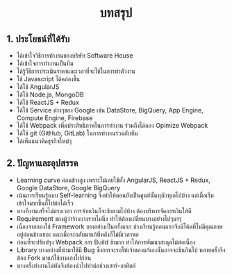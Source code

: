 <h1 align="center">บทสรุป</h1>

## 1. ประโยชน์ที่ได้รับ

* ได้เข้าใจวิธีการทำงานของบริษัท Software House
* ได้เข้าใจการทำงานเป็นทีม
* ได้รู้วีธีการประเมินราคาและเวลาที่จะใช้ในการทำตัวงาน
* ใช้ Javascript ได้คล่องขึ้น
* ได้ใช้ AngularJS
* ได้ใช้ Node.js, MongoDB
* ได้ใช้ ReactJS + Redux
* ได้ใช้ Service ต่างๆของ Google เช่น DataStore, BigQuery, App Engine, Compute Engine, Firebase
* ได้ใช้ Webpack เพิ่มประสิทธิภาพในการทำงาน ร่วมถึงได้ลอง Opimize Webpack
* ได้ใช้ git (GitHub, GitLab) ในการทำงานร่วมกับทีม
* ได้เห็นแนวคิดธุรกิจใหม่ๆ

## 2. ปัญหาและอุปสรรค

* Learning curve ค่อนข้างสูง เพราะไม่เคยใช้ทั้ง AngularJS, ReactJS + Redux, Google DataStore, Google BigQuery
* เน้นการเรียนรู้แบบ Self-learning จึงทำให้ตอนยังเป็นศูนย์นั้นทุลักทุเลไปบ้าง แต่เมื่อเริ่มเข้าใจมากขึ้นก็ไปต่อได้เร็ว
* บางทีงานเสร็จไม่ตรงเวลา การจ่ายเงินก็จะช้าตามไปบ้าง ต้องบริหารจัดการเงินให้ดี
* Requirement ของผู้ว่าจ้างบางรายไม่นิ่ง ทำให้ต้องเปลี่ยนบางอย่างไปๆมาๆ
* เนื่องจากลองใช้ Framework บางอย่างเป็นครั้งแรก ช่วงเรียนรู้ตอนแรกจึงมีโค้ดที่ไม่มีคุณภาพอยู่ค่อนข้างเยอะ และเมื่อจะกลับมาแก้ทีหลังก็ไม่มีเวลาพอ
* ก่อนที่จะปรับปรุง Webpack การ Build ช้ามาก ทำให้การพัฒนาสะดุดไม่ต่อเนื่อง
* Library บางอย่างที่นำมาใช้มี Bug ซึ่งการจะรอให้เจ้าของแก้เองนั้นอาจจะช้าเกินไป หลายครั้งจึงต้อง Fork มาแก้ใช้งานเองไปก่อน
* บางครั้งทำงานไม่ทันจึงต้องนำไปทำต่อช่วงเสาร์-อาทิตย์
